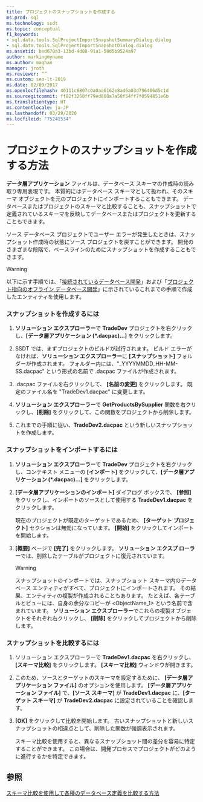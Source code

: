```yaml
---
title: プロジェクトのスナップショットを作成する
ms.prod: sql
ms.technology: ssdt
ms.topic: conceptual
f1_keywords:
- sql.data.tools.SqlProjectImportSnapshotSummaryDialog.dialog
- sql.data.tools.SqlProjectImportSnapshotDialog.dialog
ms.assetid: bed670a3-13bd-4d88-91a1-58d5b9524a97
author: markingmyname
ms.author: maghan
manager: jroth
ms.reviewer: “”
ms.custom: seo-lt-2019
ms.date: 02/09/2017
ms.openlocfilehash: 40111c8807c0a0aa6162e8ad6a03d796406d5c1d
ms.sourcegitcommit: ff82f3260ff79ed860a7a58f54ff7f0594851e6b
ms.translationtype: HT
ms.contentlocale: ja-JP
ms.lasthandoff: 03/29/2020
ms.locfileid: "75241534"
---
```

# <a name="how-to-create-a-snapshot-of-a-project"></a>プロジェクトのスナップショットを作成する方法

**データ層アプリケーション** ファイルは、データベース スキーマの作成時の読み取り専用表現です。 本質的にはデータベース スキーマとして扱われ、そのスキーマ オブジェクトを元のプロジェクトにインポートすることもできます。 データベースまたはプロジェクトのスキーマと比較することも、スナップショットで定義されているスキーマを反映してデータベースまたはプロジェクトを更新することもできます。  
  
ソース データベース プロジェクトでユーザー エラーが発生したときは、スナップショット作成時の状態にソース プロジェクトを戻すことができます。 開発のさまざまな段階で、ベースラインのためにスナップショットを作成することもできます。  
  
> [!WARNING]  
> 以下に示す手順では、「[接続されているデータベース開発](../ssdt/connected-database-development.md)」および「[プロジェクト指向のオフライン データベース開発](../ssdt/project-oriented-offline-database-development.md)」に示されているこれまでの手順で作成したエンティティを使用します。  
  
### <a name="to-create-a-snapshot"></a>スナップショットを作成するには  
  
1.  **ソリューション エクスプローラー**で **TradeDev** プロジェクトを右クリックし、**[データ層アプリケーション (\*.dacpac)...]** をクリックします。  
  
2.  SSDT では、まずプロジェクトのビルドが試行されます。 ビルド エラーがなければ、**ソリューション エクスプローラー**に **[スナップショット]** フォルダーが作成されます。 フォルダー内には、"<Project Name>_YYYYMMDD_HH-MM-SS.dacpac" という形式の名前で .dacpac ファイルが作成されます。  
  
3.  .dacpac ファイルを右クリックして、 **[名前の変更]** をクリックします。 既定のファイル名を "TradeDev1.dacpac" に変更します。  
  
4.  **ソリューション エクスプローラー**で **GetProductsBySupplier** 関数を右クリックし、**[削除]** をクリックして、この関数をプロジェクトから削除します。  
  
5.  これまでの手順に従い、**TradeDev2.dacpac** という新しいスナップショットを作成します。  
  
### <a name="to-import-a-snapshot"></a>スナップショットをインポートするには  
  
1.  **ソリューション エクスプローラー**で **TradeDev** プロジェクトを右クリックし、コンテキスト メニューの **[インポート]** をクリックして、**[データ層アプリケーション (\*.dacpac)...]** をクリックします。  
  
2.  **[データ層アプリケーションのインポート]** ダイアログ ボックスで、 **[参照]** をクリックし、インポートのソースとして使用する **TradeDev1.dacpac** をクリックします。  
  
    現在のプロジェクトが既定のターゲットであるため、 **[ターゲット プロジェクト]** セクションは無効になっています。 **[開始]** をクリックしてインポートを開始します。  
  
3.  **[概要]** ページで **[完了]** をクリックします。 **ソリューション エクスプ ローラー**では、削除したテーブルがプロジェクトに復元されています。  
  
    > [!WARNING]  
    > スナップショットのインポートでは、スナップショット スキーマ内のデータベース エンティティがすべて、プロジェクトにインポートされます。 その結果、エンティティの複製が作成されることもあります。 たとえば、各テーブルとビューには、自身の余分なコピーが <ObjectName_1> という名前で含まれています。 **ソリューション エクスプローラー**でこれらの複製オブジェクトをそれぞれ右クリックし、 **[削除]** をクリックしてプロジェクトから削除します。  
  
### <a name="to-compare-snapshots"></a>スナップショットを比較するには  
  
1.  ソリューション エクスプローラーで **TradeDev1.dacpac** を右クリックし、 **[スキーマ比較]** をクリックします。 **[スキーマ比較]** ウィンドウが開きます。  
  
2.  このため、ソースとターゲットのスキーマを設定するために、 **[データ層アプリケーション ファイル]** のオプションを使用します。 **[データ層アプリケーション ファイル]** で、**[ソース スキーマ]** が **TradeDev1.dacpac** に、**[ターゲット スキーマ]** が **TradeDev2.dacpac** に設定されていることを確認します。  
  
3.  **[OK]** をクリックして比較を開始します。 古いスナップショットと新しいスナップショットの相違点として、削除した関数が強調表示されます。  
  
    スキーマ比較を使用すると、異なるスナップショット間の差分を容易に特定することができます。 この場合は、開発プロセスでプロジェクトがどのように進行するかを特定できます。  
  
## <a name="see-also"></a>参照  
[スキーマ比較を使用して各種のデータベース定義を比較する方法](../ssdt/how-to-use-schema-compare-to-compare-different-database-definitions.md)  
  
